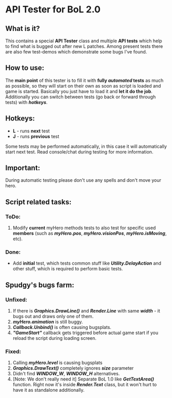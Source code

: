 # API Tester for BoL 2.0

## What is it?
This contains a special **API Tester** class and multiple **API tests** which help to find what is bugged out after new L patches.
Among present tests there are also few test-demos which demonstrate some bugs I've found.

## How to use:
The **main point** of this tester is to fill it with **fully _automated_ tests** as much as possible, so they will start on their own as soon as script is loaded and game is started.
Basically you just have to load it and **let it do the job**. Additionally you can switch between tests (go back or forward through tests) with **_hotkeys_**.

## Hotkeys:
- **L** - runs **next** test
- **J** - runs **previous** test

Some tests may be performed automatically, in this case it will automatically start next test. Read console/chat during testing for more information.

## Important:
During automatic testing please don't use any spells and don't move your hero.



## Script related tasks:
### ToDo:
1. Modify **current** myHero methods tests to also test for specific used **members** (such as **_myHero.pos_**, **_myHero.visionPos_**, **_myHero.isMoving_**, etc).

### Done:
* Add **initial** test, which tests common stuff like **_Utility.DelayAction_** and other stuff, which is required to perform basic tests.


## Spudgy's bugs farm:
### Unfixed:
1) If there is **_Graphics.DrawLine()_** and **_Render.Line_** with same **_width_** - it bugs out and draws only one of them.
2) **_myHero.animation_** is still buggy.
3) **_Callback.Unbind()_** is often causing bugsplats.
5) **_"GameStart"_** callback gets triggered before actual game start if you reload the script during loading screen.

### Fixed:
1) Calling **_myHero.level_** is causing bugsplats
2) **_Graphics.DrawText()_** completely ignores **_size_** parameter
3) Didn't find **_WINDOW_W_**, **_WINDOW_H_** alternatives.
4) [Note: We don't really need it] Separate BoL 1.0 like **_GetTextArea()_** function. Right now it's inside **_Render.Text_** class, but it won't hurt to have it as standalone additionally.